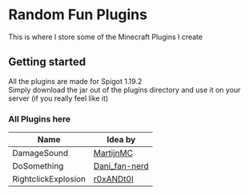 # Random Fun Plugins
This is where I store some of the Minecraft Plugins I create

## Getting started
All the plugins are made for Spigot 1.19.2\
Simply download the jar out of the plugins directory and use it on your server (if you really feel like it)

### All Plugins here
| Name | Idea by |
| --- | --- |
| DamageSound | [MartijnMC](https://www.reddit.com/user/MartijnMC/) |
| DoSomething | [Dani_fan-nerd](https://www.reddit.com/user/Dani_fan-nerd/) |
| RightclickExplosion | [r0xANDt0l](https://www.reddit.com/user/r0xANDt0l/) |

